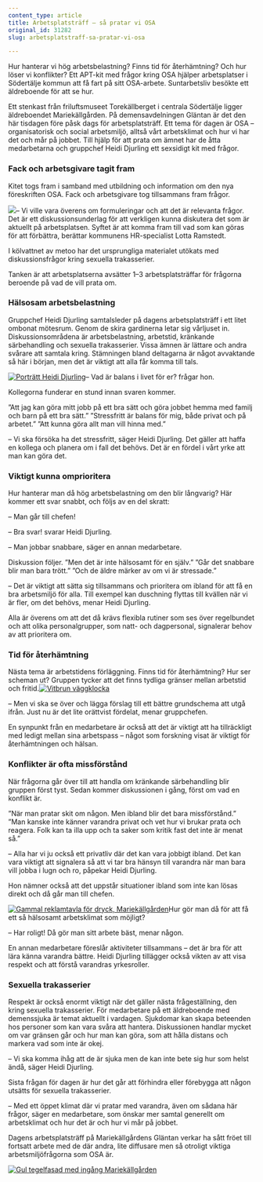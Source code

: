 ```yaml
---
content_type: article
title: Arbetsplatsträff – så pratar vi OSA
original_id: 31282
slug: arbetsplatstraff-sa-pratar-vi-osa

---
```


Hur hanterar vi hög arbetsbelastning? Finns tid för återhämtning? Och hur löser vi konflikter? Ett APT-kit med frågor kring OSA hjälper arbetsplatser i Södertälje kommun att få fart på sitt OSA-arbete. Suntarbetsliv besökte ett äldreboende för att se hur.

Ett stenkast från friluftsmuseet Torekällberget i centrala Södertälje ligger äldreboendet Mariekällgården. På demensavdelningen Gläntan är det den här tisdagen före påsk dags för arbetsplatsträff. Ett tema för dagen är OSA – organisatorisk och social arbetsmiljö, alltså vårt arbetsklimat och hur vi har det och mår på jobbet. Till hjälp för att prata om ämnet har de åtta medarbetarna och gruppchef Heidi Djurling ett sexsidigt kit med frågor.

### Fack och arbetsgivare tagit fram

Kitet togs fram i samband med utbildning och information om den nya föreskriften OSA. Fack och arbetsgivare tog tillsammans fram frågor.

[![](https://www.suntarbetsliv.se/wp-content/uploads/2018/04/200x220-lotta-ramstedt-1.jpg)](https://www.suntarbetsliv.se/wp-content/uploads/2018/04/200x220-lotta-ramstedt-1.jpg)– Vi ville vara överens om formuleringar och att det är relevanta frågor. Det är ett diskussionsunderlag för att verkligen kunna diskutera det som är aktuellt på arbetsplatsen. Syftet är att komma fram till vad som kan göras för att förbättra, berättar kommunens HR-specialist Lotta Ramstedt.

I kölvattnet av metoo har det ursprungliga materialet utökats med diskussionsfrågor kring sexuella trakasserier.

Tanken är att arbetsplatserna avsätter 1–3 arbetsplatsträffar för frågorna beroende på vad de vill prata om.

### Hälsosam arbetsbelastning

Gruppchef Heidi Djurling samtalsleder på dagens arbetsplatsträff i ett litet ombonat mötesrum. Genom de skira gardinerna letar sig vårljuset in. Diskussionsområdena är arbetsbelastning, arbetstid, kränkande särbehandling och sexuella trakasserier. Vissa ämnen är lättare och andra svårare att samtala kring. Stämningen bland deltagarna är något avvaktande så här i början, men det är viktigt att alla får komma till tals.

[![Porträtt Heidi Djurling](https://www.suntarbetsliv.se/wp-content/uploads/2018/04/200x220-heidi-djurling-foto-jeanette-neij.jpg)](https://www.suntarbetsliv.se/wp-content/uploads/2018/04/200x220-heidi-djurling-foto-jeanette-neij.jpg)– Vad är balans i livet för er? frågar hon.

Kollegorna funderar en stund innan svaren kommer.

”Att jag kan göra mitt jobb på ett bra sätt och göra jobbet hemma med familj och barn på ett bra sätt.” ”Stressfritt är balans för mig, både privat och på arbetet.” ”Att kunna göra allt man vill hinna med.”

– Vi ska försöka ha det stressfritt, säger Heidi Djurling. Det gäller att haffa en kollega och planera om i fall det behövs. Det är en fördel i vårt yrke att man kan göra det.

### Viktigt kunna omprioritera

Hur hanterar man då hög arbetsbelastning om den blir långvarig? Här kommer ett svar snabbt, och följs av en del skratt:

– Man går till chefen!

– Bra svar! svarar Heidi Djurling.

– Man jobbar snabbare, säger en annan medarbetare.

Diskussion följer. ”Men det är inte hälsosamt för en själv.” ”Går det snabbare blir man bara trött.” ”Och de äldre märker av om vi är stressade.”

– Det är viktigt att sätta sig tillsammans och prioritera om ibland för att få en bra arbetsmiljö för alla. Till exempel kan duschning flyttas till kvällen när vi är fler, om det behövs, menar Heidi Djurling.

Alla är överens om att det då krävs flexibla rutiner som ses över regelbundet och att olika personalgrupper, som natt- och dagpersonal, signalerar behov av att prioritera om.

### Tid för återhämtning

Nästa tema är arbetstidens förläggning. Finns tid för återhämtning? Hur ser scheman ut? Gruppen tycker att det finns tydliga gränser mellan arbetstid och fritid.[![Vitbrun väggklocka](https://www.suntarbetsliv.se/wp-content/uploads/2018/04/200x220-osa-sodertalje-klocka-foto-jeanette-neij.jpg)](https://www.suntarbetsliv.se/wp-content/uploads/2018/04/200x220-osa-sodertalje-klocka-foto-jeanette-neij.jpg)

– Men vi ska se över och lägga förslag till ett bättre grundschema att utgå ifrån. Just nu är det lite orättvist fördelat, menar gruppchefen.

En synpunkt från en medarbetare är också att det är viktigt att ha tillräckligt med ledigt mellan sina arbetspass – något som forskning visat är viktigt för återhämtningen och hälsan.

### Konflikter är ofta missförstånd

När frågorna går över till att handla om kränkande särbehandling blir gruppen först tyst. Sedan kommer diskussionen i gång, först om vad en konflikt är.

”När man pratar skit om någon. Men ibland blir det bara missförstånd.” ”Man kanske inte känner varandra privat och vet hur vi brukar prata och reagera. Folk kan ta illa upp och ta saker som kritik fast det inte är menat så.”

– Alla har vi ju också ett privatliv där det kan vara jobbigt ibland. Det kan vara viktigt att signalera så att vi tar bra hänsyn till varandra när man bara vill jobba i lugn och ro, påpekar Heidi Djurling.

Hon nämner också att det uppstår situationer ibland som inte kan lösas direkt och då går man till chefen.

[![Gammal reklamtavla för dryck, Mariekällgården](https://www.suntarbetsliv.se/wp-content/uploads/2018/04/200x220-osa-sodertalje-tavla-foto-jeanette-neij.jpg)](https://www.suntarbetsliv.se/wp-content/uploads/2018/04/200x220-osa-sodertalje-tavla-foto-jeanette-neij.jpg)Hur gör man då för att få ett så hälsosamt arbetsklimat som möjligt?

– Har roligt! Då gör man sitt arbete bäst, menar någon.

En annan medarbetare föreslår aktiviteter tillsammans – det är bra för att lära känna varandra bättre. Heidi Djurling tillägger också vikten av att visa respekt och att förstå varandras yrkesroller.

### Sexuella trakasserier

Respekt är också enormt viktigt när det gäller nästa frågeställning, den kring sexuella trakasserier. För medarbetare på ett äldreboende med demenssjuka är temat aktuellt i vardagen. Sjukdomar kan skapa beteenden hos personer som kan vara svåra att hantera. Diskussionen handlar mycket om var gränsen går och hur man kan göra, som att hålla distans och markera vad som inte är okej.

– Vi ska komma ihåg att de är sjuka men de kan inte bete sig hur som helst ändå, säger Heidi Djurling.

Sista frågan för dagen är hur det går att förhindra eller förebygga att någon utsätts för sexuella trakasserier.

– Med ett öppet klimat där vi pratar med varandra, även om sådana här frågor, säger en medarbetare, som önskar mer samtal generellt om arbetsklimat och hur det är och hur vi mår på jobbet.

Dagens arbetsplatsträff på Mariekällgårdens Gläntan verkar ha sått fröet till fortsatt arbete med de där andra, lite diffusare men så otroligt viktiga arbetsmiljöfrågorna som OSA är.

[![Gul tegelfasad med ingång Mariekällgården](https://www.suntarbetsliv.se/wp-content/uploads/2018/04/750x400-mariekallgarden-foto-jeanette-neij.jpg)](https://www.suntarbetsliv.se/wp-content/uploads/2018/04/750x400-mariekallgarden-foto-jeanette-neij.jpg)

